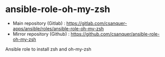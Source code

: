ansible-role-oh-my-zsh
======================

* Main repository (Gitlab) : https://gitlab.com/csanquer-apps/ansible/roles/ansible-role-oh-my-zsh
* Mirror repository (Github) : https://github.com/csanquer/ansible-role-oh-my-zsh

Ansible role to install zsh and oh-my-zsh
